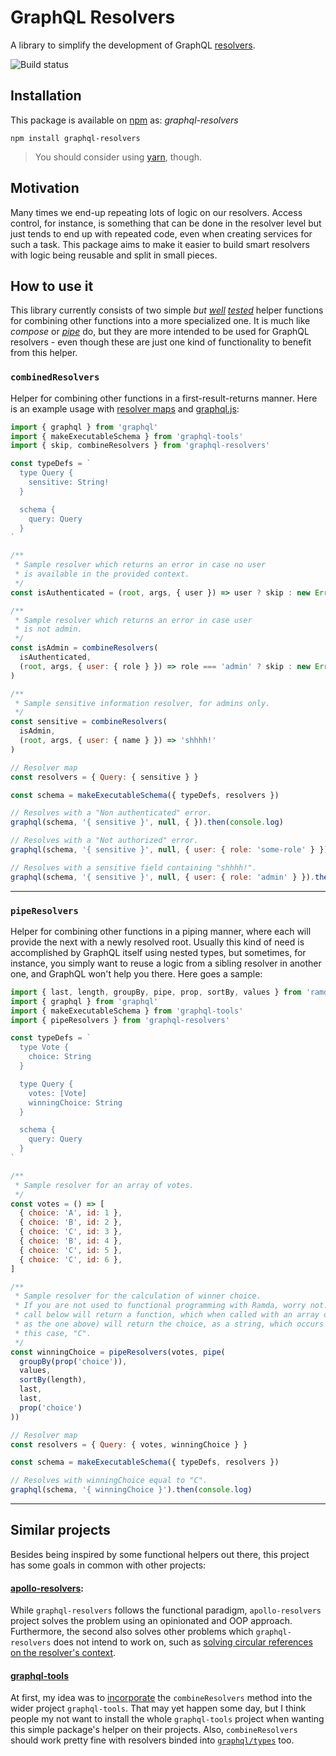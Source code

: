 # GraphQL Resolvers

A library to simplify the development of GraphQL [resolvers](http://graphql.org/learn/execution/).

![Build status](https://travis-ci.org/lucasconstantino/graphql-resolvers.svg?branch=master)

## Installation

This package is available on [npm](https://www.npmjs.com/package/graphql-resolvers) as: *graphql-resolvers*

```
npm install graphql-resolvers
```

> You should consider using [yarn](https://yarnpkg.com/), though.

## Motivation

Many times we end-up repeating lots of logic on our resolvers. Access control, for instance, is something that can be done in the resolver level but just tends to end up with repeated code, even when creating services for such a task. This package aims to make it easier to build smart resolvers with logic being reusable and split in small pieces.

## How to use it

This library currently consists of two simple *but [well](test/combineResolvers.test.js) [tested](test/pipeResolvers.test.js)* helper functions for combining other functions into a more specialized one. It is much like *compose* or *[pipe](http://ramdajs.com/docs/#pipe)* do, but they are more intended to be used for GraphQL resolvers - even though these are just one kind of functionality to benefit from this helper.

### `combinedResolvers`

Helper for combining other functions in a first-result-returns manner. Here is an example usage with [resolver maps](http://dev.apollodata.com/tools/graphql-tools/resolvers.html) and [graphql.js](https://github.com/graphql/graphql-js):

```js
import { graphql } from 'graphql'
import { makeExecutableSchema } from 'graphql-tools'
import { skip, combineResolvers } from 'graphql-resolvers'

const typeDefs = `
  type Query {
    sensitive: String!
  }

  schema {
    query: Query
  }
`

/**
 * Sample resolver which returns an error in case no user
 * is available in the provided context.
 */
const isAuthenticated = (root, args, { user }) => user ? skip : new Error('Not authenticated')

/**
 * Sample resolver which returns an error in case user
 * is not admin.
 */
const isAdmin = combineResolvers(
  isAuthenticated,
  (root, args, { user: { role } }) => role === 'admin' ? skip : new Error('Not authorized')
)

/**
 * Sample sensitive information resolver, for admins only.
 */
const sensitive = combineResolvers(
  isAdmin,
  (root, args, { user: { name } }) => 'shhhh!'
)

// Resolver map
const resolvers = { Query: { sensitive } }

const schema = makeExecutableSchema({ typeDefs, resolvers })

// Resolves with a "Non authenticated" error.
graphql(schema, '{ sensitive }', null, { }).then(console.log)

// Resolves with a "Not authorized" error.
graphql(schema, '{ sensitive }', null, { user: { role: 'some-role' } }).then(console.log)

// Resolves with a sensitive field containing "shhhh!".
graphql(schema, '{ sensitive }', null, { user: { role: 'admin' } }).then(console.log)
```

---

### `pipeResolvers`

Helper for combining other functions in a piping manner, where each will provide the next with a newly resolved root. Usually this kind of need is accomplished by GraphQL itself using nested types, but sometimes, for instance, you simply want to reuse a logic from a sibling resolver in another one, and GraphQL won't help you there. Here goes a sample:

```js
import { last, length, groupBy, pipe, prop, sortBy, values } from 'ramda'
import { graphql } from 'graphql'
import { makeExecutableSchema } from 'graphql-tools'
import { pipeResolvers } from 'graphql-resolvers'

const typeDefs = `
  type Vote {
    choice: String
  }

  type Query {
    votes: [Vote]
    winningChoice: String
  }

  schema {
    query: Query
  }
`

/**
 * Sample resolver for an array of votes.
 */
const votes = () => [
  { choice: 'A', id: 1 },
  { choice: 'B', id: 2 },
  { choice: 'C', id: 3 },
  { choice: 'B', id: 4 },
  { choice: 'C', id: 5 },
  { choice: 'C', id: 6 },
]

/**
 * Sample resolver for the calculation of winner choice.
 * If you are not used to functional programming with Ramda, worry not: the "pipe"
 * call below will return a function, which when called with an array of votes (such
 * as the one above) will return the choice, as a string, which occurs more times. In
 * this case, "C".
 */
const winningChoice = pipeResolvers(votes, pipe(
  groupBy(prop('choice')),
  values,
  sortBy(length),
  last,
  last,
  prop('choice')
))

// Resolver map
const resolvers = { Query: { votes, winningChoice } }

const schema = makeExecutableSchema({ typeDefs, resolvers })

// Resolves with winningChoice equal to "C".
graphql(schema, '{ winningChoice }').then(console.log)
```

---

## Similar projects

Besides being inspired by some functional helpers out there, this project has some goals in common with other projects:

#### [apollo-resolvers](https://github.com/thebigredgeek/apollo-resolvers):

While `graphql-resolvers` follows the functional paradigm, `apollo-resolvers` project solves the problem using an opinionated and OOP approach. Furthermore, the second also solves other problems which `graphql-resolvers` does not intend to work on, such as [solving circular references on the resolver's context](https://github.com/thebigredgeek/apollo-resolvers#resolver-context).

#### [graphql-tools](https://github.com/apollographql/graphql-tools)

At first, my idea was to [incorporate](https://github.com/apollographql/graphql-tools/issues/307) the `combineResolvers` method into the wider project `graphql-tools`. That may yet happen some day, but I think people my not want to install the whole `graphql-tools` project when wanting this simple package's helper on their projects. Also, `combineResolvers` should work pretty fine with resolvers binded into [`graphql/types`](http://graphql.org/graphql-js/type/) too.
